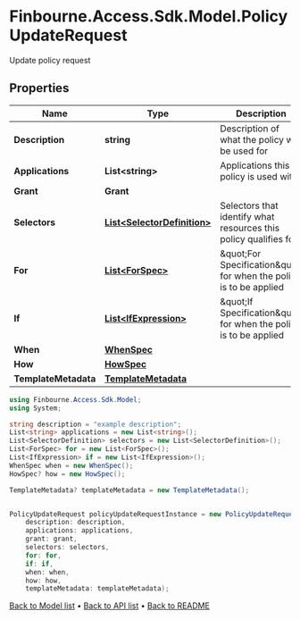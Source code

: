 # Finbourne.Access.Sdk.Model.PolicyUpdateRequest
Update policy request

## Properties

Name | Type | Description | Notes
------------ | ------------- | ------------- | -------------
**Description** | **string** | Description of what the policy will be used for | [optional] 
**Applications** | **List&lt;string&gt;** | Applications this policy is used with | [optional] 
**Grant** | **Grant** |  | 
**Selectors** | [**List&lt;SelectorDefinition&gt;**](SelectorDefinition.md) | Selectors that identify what resources this policy qualifies for | 
**For** | [**List&lt;ForSpec&gt;**](ForSpec.md) | \&quot;For Specification\&quot; for when the policy is to be applied | [optional] 
**If** | [**List&lt;IfExpression&gt;**](IfExpression.md) | \&quot;If Specification\&quot; for when the policy is to be applied | [optional] 
**When** | [**WhenSpec**](WhenSpec.md) |  | 
**How** | [**HowSpec**](HowSpec.md) |  | [optional] 
**TemplateMetadata** | [**TemplateMetadata**](TemplateMetadata.md) |  | [optional] 

```csharp
using Finbourne.Access.Sdk.Model;
using System;

string description = "example description";
List<string> applications = new List<string>();
List<SelectorDefinition> selectors = new List<SelectorDefinition>();
List<ForSpec> for = new List<ForSpec>();
List<IfExpression> if = new List<IfExpression>();
WhenSpec when = new WhenSpec();
HowSpec? how = new HowSpec();

TemplateMetadata? templateMetadata = new TemplateMetadata();


PolicyUpdateRequest policyUpdateRequestInstance = new PolicyUpdateRequest(
    description: description,
    applications: applications,
    grant: grant,
    selectors: selectors,
    for: for,
    if: if,
    when: when,
    how: how,
    templateMetadata: templateMetadata);
```

[Back to Model list](../README.md#documentation-for-models) &#8226; [Back to API list](../README.md#documentation-for-api-endpoints) &#8226; [Back to README](../README.md)
